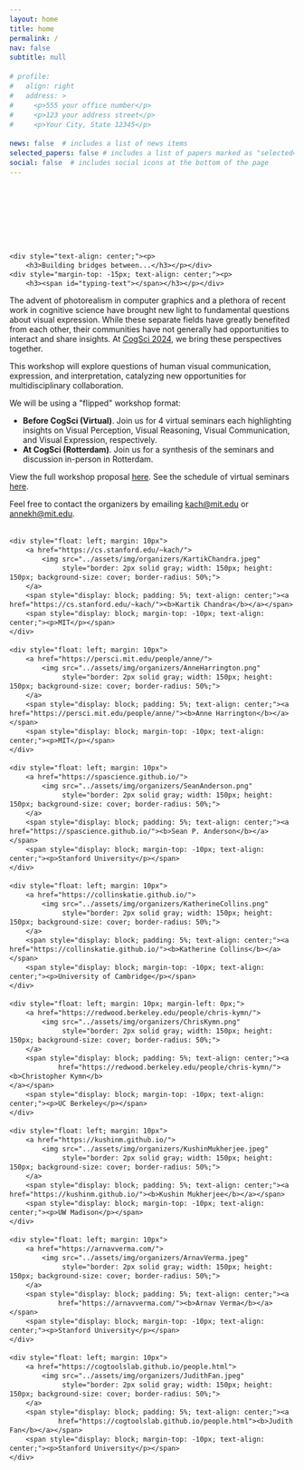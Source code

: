 ```yaml
---
layout: home
title: home
permalink: /
nav: false
subtitle: null

# profile:
#   align: right
#   address: >
#     <p>555 your office number</p>
#     <p>123 your address street</p>
#     <p>Your City, State 12345</p>

news: false  # includes a list of news items
selected_papers: false # includes a list of papers marked as "selected={true}"
social: false  # includes social icons at the bottom of the page
---
```


<link rel="stylesheet" href="{{ site.baseurl | prepend: site.url }}/custom.css">

<!-- <div style="text-align: center">
<p>
<b><h2 style="color: #09AD94">Images to Symbols Workshop: CogSci 2022</h2></b>
</p>
</div> -->

<div>
    <!-- written by chatGPT 3.5 (OpenAI) -->
    <svg width="100" height="100" viewBox="0 0 100 100" xmlns="http://www.w3.org/2000/svg">
        <image xlink:href="./assets/svg/coggraph-logo.svg" width="80%">
            <animateTransform attributeName="transform"
                              attributeType="XML"
                              type="rotate"
                              from="0 50 50"
                              to="180 50 50"
                              dur="2s"
                              repeatCount="indefinite"/>
            <animateTransform attributeName="transform"
                              attributeType="XML"
                              type="rotate"
                              from="180 50 50"
                              to="360 50 50"
                              dur="2s"
                              begin="2s"
                              repeatCount="indefinite"/>
        </image>
</svg>
    <!--<div>
        <iframe src="https://lumalabs.ai/embed/d80d4876-cf71-4b8a-8b5b-49ffac44cd4a?mode=sparkles&background=%23ffffff&color=%23000000&showTitle=true&loadBg=true&logoPosition=bottom-left&infoPosition=bottom-right&cinematicVideo=undefined&showMenu=false" width="100%" height="500" frameborder="0" title="luma embed" style="border: none;"></iframe>
    </div> -->
</div>

<div id="container-header">

    <div style="text-align: center;"><p>
        <h3>Building bridges between...</h3></p></div>
    <div style="margin-top: -15px; text-align: center;"><p>
        <h3><span id="typing-text"></span></h3></p></div>
</div>

<p>The advent of photorealism in computer graphics and a plethora of recent work in cognitive science
    have brought new light to fundamental questions about visual expression. While these separate fields have greatly
    benefited from each other, their communities have not generally had opportunities to interact and share
    insights. At <a href="https://cognitivesciencesociety.org/cogsci-2024/">CogSci 2024</a>, we bring these perspectives together.
</p>

<p>This workshop will explore questions of human visual communication, expression, and interpretation,
    catalyzing new opportunities for multidisciplinary collaboration.</p>

<p>We will be using a "flipped" workshop format:
<ul>
    <li><b>Before CogSci (Virtual)</b>. Join us for 4 virtual seminars each highlighting insights on Visual Perception, Visual Reasoning, Visual Communication, and Visual Expression, respectively.
    </li>
    <li><b>At CogSci (Rotterdam)</b>. Join us for a synthesis of the seminars and discussion in-person in Rotterdam.</li>
</ul>
</p>

<p>
    View the full workshop proposal <a href="/assets/pdf/COGGRAPH_2024_proposal.pdf">here</a>.
    See the schedule of virtual seminars <a href="/schedule/">here</a>.
</p>

<div>
    Feel free to contact the organizers by emailing <a href="kach@mit.edu">kach@mit.edu</a> or <a href="annekh@mit.edu">annekh@mit.edu</a>.
    <br><br>
</div>

<div style="width: 100%; display: flex; flex-wrap: wrap;">

    <div style="float: left; margin: 10px">
        <a href="https://cs.stanford.edu/~kach/">
            <img src="../assets/img/organizers/KartikChandra.jpeg"
                 style="border: 2px solid gray; width: 150px; height: 150px; background-size: cover; border-radius: 50%;">
        </a>
        <span style="display: block; padding: 5%; text-align: center;"><a href="https://cs.stanford.edu/~kach/"><b>Kartik Chandra</b></a></span>
        <span style="display: block; margin-top: -10px; text-align: center;"><p>MIT</p></span>
    </div>

    <div style="float: left; margin: 10px">
        <a href="https://persci.mit.edu/people/anne/">
            <img src="../assets/img/organizers/AnneHarrington.png"
                 style="border: 2px solid gray; width: 150px; height: 150px; background-size: cover; border-radius: 50%;">
        </a>
        <span style="display: block; padding: 5%; text-align: center;"><a href="https://persci.mit.edu/people/anne/"><b>Anne Harrington</b></a></span>
        <span style="display: block; margin-top: -10px; text-align: center;"><p>MIT</p></span>
    </div>

    <div style="float: left; margin: 10px">
        <a href="https://spascience.github.io/">
            <img src="../assets/img/organizers/SeanAnderson.png"
                 style="border: 2px solid gray; width: 150px; height: 150px; background-size: cover; border-radius: 50%;">
        </a>
        <span style="display: block; padding: 5%; text-align: center;"><a href="https://spascience.github.io/"><b>Sean P. Anderson</b></a></span>
        <span style="display: block; margin-top: -10px; text-align: center;"><p>Stanford University</p></span>
    </div>

    <div style="float: left; margin: 10px">
        <a href="https://collinskatie.github.io/">
            <img src="../assets/img/organizers/KatherineCollins.png"
                 style="border: 2px solid gray; width: 150px; height: 150px; background-size: cover; border-radius: 50%;">
        </a>
        <span style="display: block; padding: 5%; text-align: center;"><a href="https://collinskatie.github.io/"><b>Katherine Collins</b></a></span>
        <span style="display: block; margin-top: -10px; text-align: center;"><p>University of Cambridge</p></span>
    </div>

    <div style="float: left; margin: 10px; margin-left: 0px;">
        <a href="https://redwood.berkeley.edu/people/chris-kymn/">
            <img src="../assets/img/organizers/ChrisKymn.png"
                 style="border: 2px solid gray; width: 150px; height: 150px; background-size: cover; border-radius: 50%;">
        </a>
        <span style="display: block; padding: 5%; text-align: center;"><a
                href="https://redwood.berkeley.edu/people/chris-kymn/"><b>Christopher Kymn</b>
    </a></span>
        <span style="display: block; margin-top: -10px; text-align: center;"><p>UC Berkeley</p></span>
    </div>

    <div style="float: left; margin: 10px">
        <a href="https://kushinm.github.io/">
            <img src="../assets/img/organizers/KushinMukherjee.jpeg"
                 style="border: 2px solid gray; width: 150px; height: 150px; background-size: cover; border-radius: 50%;">
        </a>
        <span style="display: block; padding: 5%; text-align: center;"><a href="https://kushinm.github.io/"><b>Kushin Mukherjee</b></a></span>
        <span style="display: block; margin-top: -10px; text-align: center;"><p>UW Madison</p></span>
    </div>

    <div style="float: left; margin: 10px">
        <a href="https://arnavverma.com/">
            <img src="../assets/img/organizers/ArnavVerma.jpeg"
                 style="border: 2px solid gray; width: 150px; height: 150px; background-size: cover; border-radius: 50%;">
        </a>
        <span style="display: block; padding: 5%; text-align: center;"><a
                href="https://arnavverma.com/"><b>Arnav Verma</b></a></span>
        <span style="display: block; margin-top: -10px; text-align: center;"><p>Stanford University</p></span>
    </div>

    <div style="float: left; margin: 10px">
        <a href="https://cogtoolslab.github.io/people.html">
            <img src="../assets/img/organizers/JudithFan.jpeg"
                 style="border: 2px solid gray; width: 150px; height: 150px; background-size: cover; border-radius: 50%;">
        </a>
        <span style="display: block; padding: 5%; text-align: center;"><a
                href="https://cogtoolslab.github.io/people.html"><b>Judith Fan</b></a></span>
        <span style="display: block; margin-top: -10px; text-align: center;"><p>Stanford University</p></span>
    </div>

</div>


<script src="https://cdn.jsdelivr.net/npm/typed.js@2.0.11"></script>
<script src="{{ site.baseurl | prepend: site.url }}/typing.js">
